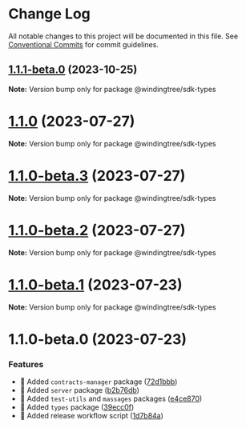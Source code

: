 # Change Log

All notable changes to this project will be documented in this file.
See [Conventional Commits](https://conventionalcommits.org) for commit guidelines.

## [1.1.1-beta.0](https://github.com/windingtree/sdk/compare/@windingtree/sdk-types@1.1.0...@windingtree/sdk-types@1.1.1-beta.0) (2023-10-25)

**Note:** Version bump only for package @windingtree/sdk-types





# [1.1.0](https://github.com/windingtree/sdk/compare/@windingtree/sdk-types@1.1.0-beta.3...@windingtree/sdk-types@1.1.0) (2023-07-27)

**Note:** Version bump only for package @windingtree/sdk-types

# [1.1.0-beta.3](https://github.com/windingtree/sdk/compare/@windingtree/sdk-types@1.1.0-beta.2...@windingtree/sdk-types@1.1.0-beta.3) (2023-07-27)

**Note:** Version bump only for package @windingtree/sdk-types

# [1.1.0-beta.2](https://github.com/windingtree/sdk/compare/@windingtree/sdk-types@1.1.0-beta.1...@windingtree/sdk-types@1.1.0-beta.2) (2023-07-27)

**Note:** Version bump only for package @windingtree/sdk-types

# [1.1.0-beta.1](https://github.com/windingtree/sdk/compare/@windingtree/sdk-types@1.1.0-beta.0...@windingtree/sdk-types@1.1.0-beta.1) (2023-07-23)

**Note:** Version bump only for package @windingtree/sdk-types

# 1.1.0-beta.0 (2023-07-23)

### Features

- 🎸 Added `contracts-manager` package ([72d1bbb](https://github.com/windingtree/sdk/commit/72d1bbb62cc7161350edbdd5e79adee9d94610b3))
- 🎸 Added `server` package ([b2b76db](https://github.com/windingtree/sdk/commit/b2b76db8a8c8c9f228da5d61efa1466d43293b80))
- 🎸 Added `test-utils` and `massages` packages ([e4ce870](https://github.com/windingtree/sdk/commit/e4ce8700bc488db01e507db543dbd85ceb89a77e))
- 🎸 Added `types` package ([39ecc0f](https://github.com/windingtree/sdk/commit/39ecc0f8d2cab176bd46f5a203e07682d17e799f))
- 🎸 Added release workflow script ([1d7b84a](https://github.com/windingtree/sdk/commit/1d7b84a3623848c449522c0bb2af2c5f114c8a0a))
